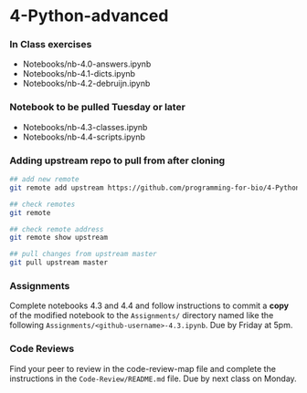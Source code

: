 # 4-Python-advanced


### In Class exercises
+ Notebooks/nb-4.0-answers.ipynb  
+ Notebooks/nb-4.1-dicts.ipynb  
+ Notebooks/nb-4.2-debruijn.ipynb  

### Notebook to be pulled Tuesday or later
+ Notebooks/nb-4.3-classes.ipynb  
+ Notebooks/nb-4.4-scripts.ipynb  

### Adding upstream repo to pull from after cloning
```bash
## add new remote
git remote add upstream https://github.com/programming-for-bio/4-Python-advanced

## check remotes
git remote

## check remote address
git remote show upstream

## pull changes from upstream master
git pull upstream master
```

### Assignments
Complete notebooks 4.3 and 4.4 and follow instructions to commit a **copy** 
of the modified notebook to the `Assignments/` directory named like the 
following `Assignments/<github-username>-4.3.ipynb`. Due by Friday at 5pm. 


### Code Reviews
Find your peer to review in the code-review-map file and complete the instructions
in the `Code-Review/README.md` file. Due by next class on Monday. 


